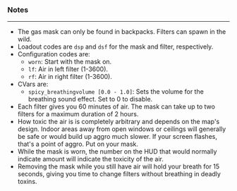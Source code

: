 ### Notes
---
- The gas mask can only be found in backpacks. Filters can spawn in the wild.
- Loadout codes are `dsp` and `dsf` for the mask and filter, respectively.
- Configuration codes are:
	- `worn`: Start with the mask on.
	- `lf`: Air in left filter (1-3600).
	- `rf`: Air in right filter (1-3600).
- CVars are:
	- `spicy_breathingvolume [0.0 - 1.0]`: Sets the volume for the breathing sound effect. Set to 0 to disable. 
- Each filter gives you 60 minutes of air. The mask can take up to two filters for a maximum duration of 2 hours.
- How toxic the air is is completely arbitrary and depends on the map's design. Indoor areas away from open windows or ceilings will generally be safe or would build up aggro much slower. If your screen flashes, that's a point of aggro. Put on your mask.
- While the mask is worn, the number on the HUD that would normally indicate amount will indicate the toxicity of the air.
- Removing the mask while you still have air will hold your breath for 15 seconds, giving you time to change filters without breathing in deadly toxins.